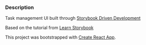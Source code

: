 
### Description
Task management UI built through [Storybook Driven Development](https://medium.com/nulogy/storybook-driven-development-a3c517276c07)

Based on the tutorial from [Learn Storybook](https://www.learnstorybook.com/)

This project was bootstrapped with [Create React App](https://github.com/facebook/create-react-app).
